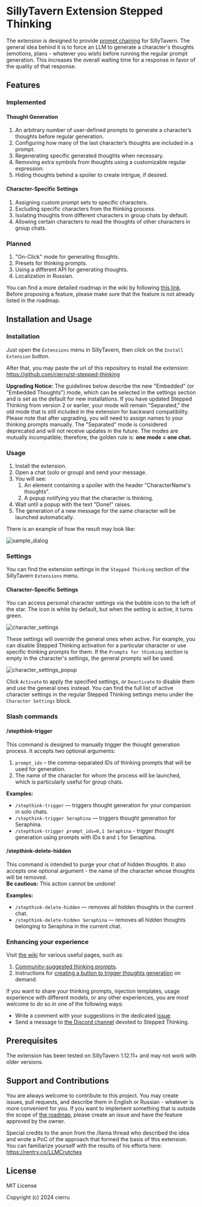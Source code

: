 # SillyTavern Extension Stepped Thinking

The extension is designed to provide [prompt chaining](https://www.promptingguide.ai/techniques/prompt_chaining) for SillyTavern. The general idea behind
it is to force an LLM to generate a character's thoughts (emotions, plans - whatever you wish) before running the
regular
prompt generation. This increases the overall waiting time for a response in favor of the quality of that response.

## Features

### Implemented

#### Thought Generation
1. An arbitrary number of user-defined prompts to generate a character’s thoughts before regular generation.
2. Configuring how many of the last character’s thoughts are included in a prompt.
3. Regenerating specific generated thoughts when necessary.
4. Removing extra symbols from thoughts using a customizable regular expression.
5. Hiding thoughts behind a spoiler to create intrigue, if desired.

#### Character-Specific Settings
1. Assigning custom prompt sets to specific characters.
2. Excluding specific characters from the thinking process.
3. Isolating thoughts from different characters in group chats by default.
4. Allowing certain characters to read the thoughts of other characters in group chats.

### Planned

1. "On-Click" mode for generating thoughts.
2. Presets for thinking prompts.
3. Using a different API for generating thoughts.
4. Localization in Russian.

You can find a more detailed roadmap in the wiki by following [this link](https://github.com/cierru/st-stepped-thinking/wiki/Roadmap).
Before proposing a feature, please make sure that the feature is not already listed in the roadmap.

## Installation and Usage

### Installation

Just open the `Extensions` menu in SillyTavern, then click on the `Install Extension` button.

After that, you may paste the url of this repository to install the
extension: https://github.com/cierru/st-stepped-thinking

**Upgrading Notice:** The guidelines below describe the new "Embedded" (or "Embedded Thoughts") mode, which can be selected in the
settings section and is set as the default for new installations. If you have updated Stepped Thinking from version 2 or
earlier, your mode will remain "Separated," the old mode that is still included in the extension for backward
compatibility. Please note that after upgrading, you will need to assign names to your thinking prompts manually. The
"Separated" mode is considered deprecated and will not receive updates in the future. The modes are mutually
incompatible; therefore, the golden rule is: **one mode = one chat.**

### Usage

1. Install the extension.
2. Open a chat (solo or group) and send your message.
3. You will see:
    1. An element containing a spoiler with the header "CharacterName's thoughts".
    2. A popup notifying you that the character is thinking.
4. Wait until a popup with the text "Done!" raises.
5. The generation of a new message for the same character will be launched automatically.

There is an example of how the result may look like:

![sample_dialog](https://github.com/user-attachments/assets/033532f9-81b0-4082-88ed-9955b62dc83a)

### Settings

You can find the extension settings in the `Stepped Thinking` section of the SillyTavern `Extensions` menu.

#### Character-Specific Settings

You can access personal character settings via the bubble icon to the left of the star. The
icon is white by default, but when the setting is active, it turns green.

![character_settings](https://github.com/user-attachments/assets/f6839807-733d-4abe-91f7-c28cbf336716)

These settings will override the general ones when active. For example, you can disable Stepped Thinking activation for
a particular character or use specific thinking prompts for them. If the `Prompts for thinking` section is empty in the
character's settings, the general prompts will be used.

![character_settings_popup](https://github.com/user-attachments/assets/133a8f71-4f7c-41ce-b23a-4a06150d1f8a)

Click `Activate` to apply the specified settings, or `Deactivate` to disable them and use the general ones instead. You
can find the full list of active character settings in the regular Stepped Thinking settings menu under the `Character
Settings` block.

### Slash commands

#### /stepthink-trigger

This command is designed to manually trigger the thought generation process. It accepts two optional arguments:

1. `prompt_ids` – the comma-separated IDs of thinking prompts that will be used for generation.
2. The name of the character for whom the process will be launched, which is particularly useful for group chats.

**Examples:**

- `/stepthink-trigger` — triggers thought generation for your companion in solo chats.
- `/stepthink-trigger Seraphina` — triggers thought generation for Seraphina.
- `/stepthink-trigger prompt_ids=0,1 Seraphina` - trigger thought generation using prompts with IDs `0` and `1` for
  Seraphina.

#### /stepthink-delete-hidden

This command is intended to purge your chat of hidden thoughts. It also accepts one optional argument - the name
of the character whose thoughts will be removed.  
**Be cautious:** This action cannot be undone!

**Examples:**

- `/stepthink-delete-hidden` — removes all hidden thoughts in the current chat.
- `/stepthink-delete-hidden Seraphina` — removes all hidden thoughts belonging to Seraphina in the current chat.

### Enhancing your experience

Visit [the wiki](https://github.com/cierru/st-stepped-thinking/wiki) for various useful pages, such as:

1. [Community-suggested thinking prompts](https://github.com/cierru/st-stepped-thinking/wiki/Prompts-for-thinking).
2. Instructions
   for [creating a button to trigger thoughts generation](https://github.com/cierru/st-stepped-thinking/wiki/Creating-a-button-to-generate-thoughts-on-demand)
   on demand.

If you want to share your thinking prompts, injection templates, usage experience with different models, or any other
experiences, you are most welcome to do so in one of the following ways:

* Write a comment with your suggestions in the dedicated [issue](https://github.com/cierru/st-stepped-thinking/issues/11).
* Send a message to [the Discord channel](https://discord.com/channels/1100685673633153084/1295009159225282580) devoted
  to Stepped Thinking.

## Prerequisites

The extension has been tested on SillyTavern 1.12.11+ and may not work with older versions.

## Support and Contributions

You are always welcome to contribute to this project. You may create issues, pull requests,
and describe them in English or Russian - whatever is more convenient for you. If you want to implement something that
is outside the scope of [the roadmap](https://github.com/cierru/st-stepped-thinking/wiki/Roadmap), please create an issue and have the feature approved by the owner.

Special credits to the anon from the /llama thread who described the idea and wrote a PoC of the approach that formed
the basis of this extension. You can familiarize yourself with the results of his efforts
here: https://rentry.co/LLMCrutches

## License

MIT License

Copyright (c) 2024 cierru
